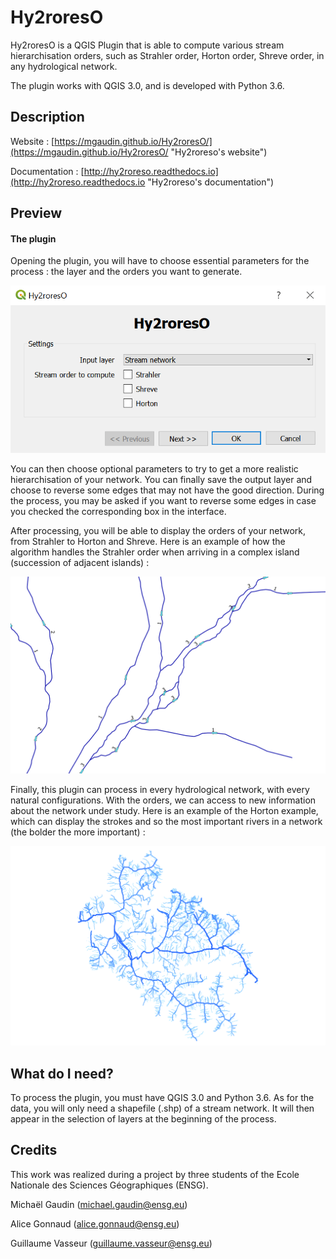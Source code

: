 # Hy2roresO
Hy2roresO is a QGIS Plugin that is able to compute various stream hierarchisation orders, such as Strahler order, Horton order, Shreve order, in any hydrological network.

The plugin works with QGIS 3.0, and is developed with Python 3.6.


## Description
Website : [https://mgaudin.github.io/Hy2roresO/](https://mgaudin.github.io/Hy2roresO/ "Hy2roreso's website")

Documentation : [http://hy2roreso.readthedocs.io](http://hy2roreso.readthedocs.io "Hy2roreso's documentation")

## Preview
#### The plugin
Opening the plugin, you will have to choose essential parameters for the process : the layer and the orders you want to generate.

![alternativetext](_static/home.png)

You can then choose optional parameters to try to get a more realistic hierarchisation of your network. You can finally save the output layer and choose to reverse some edges that may not have the good direction.
During the process, you may be asked if you want to reverse some edges in case you checked the corresponding box in the interface.

After processing, you will be able to display the orders of your network, from Strahler to Horton and Shreve.
Here is an example of how the algorithm handles the Strahler order when arriving in a complex island (succession of adjacent islands) :

![alternativetext](_static/results/Hy2roresO_complexe_strahler.png)

Finally, this plugin can process in every hydrological network, with every natural configurations. With the orders, we can access to new information about the network under study. Here is an example of the Horton example, which can display the strokes and so the most important rivers in a network (the bolder the more important) :

![alternativetext](_static/Hy2roresO_Horton.png)

## What do I need?
To process the plugin, you must have QGIS 3.0 and Python 3.6.
As for the data, you will only need a shapefile (.shp) of a stream network. It will then appear in the selection of layers at the beginning of the process.

## Credits

This work was realized during a project by three students of the Ecole Nationale des Sciences Géographiques (ENSG).

Michaël Gaudin (<michael.gaudin@ensg.eu>)

Alice Gonnaud (<alice.gonnaud@ensg.eu>)

Guillaume Vasseur (<guillaume.vasseur@ensg.eu>)
